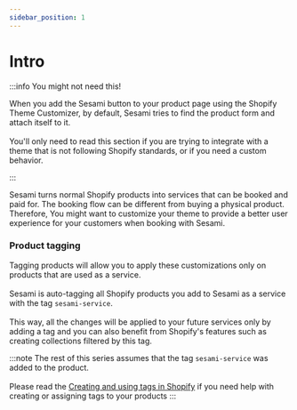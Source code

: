 ```yaml
---
sidebar_position: 1
---
```


# Intro

:::info You might not need this!

When you add the Sesami button to your product page using the Shopify Theme Customizer, by default, Sesami tries to find the product form and attach itself to it.<br></br>
You'll only need to read this section if you are trying to integrate with a theme that is not following Shopify standards, or if you need a custom behavior.

:::

Sesami turns normal Shopify products into services that can be booked and paid for. The booking flow can be different from buying a physical product. Therefore, You might want to customize your theme to provide a better user experience for your customers when booking with Sesami.

### Product tagging
Tagging products will allow you to apply these customizations only on products that are used as a service.<br></br>
Sesami is auto-tagging all Shopify products you add to Sesami as a service with the tag `sesami-service`.<br></br>
This way, all the changes will be applied to your future services only by adding a tag and you can also benefit from Shopify's features such as creating collections filtered by this tag.

:::note
The rest of this series assumes that the tag `sesami-service` was added to the product.<br></br>
Please read the [Creating and using tags in Shopify](https://help.shopify.com/en/manual/shopify-admin/productivity-tools/using-tags) if you need help with creating or assigning tags to your products
:::
